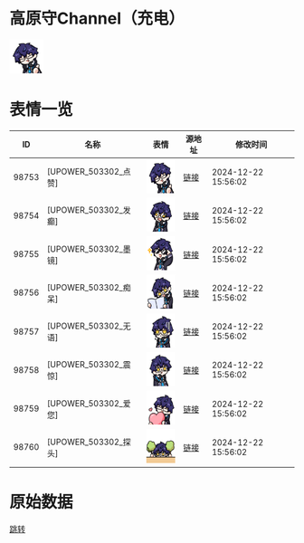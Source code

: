 # 高原守Channel（充电）

<img src="./cover.png" height="60" alt="cover" />

# 表情一览

|ID|名称|表情|源地址|修改时间|
|----|----|----|----|----|
|98753|[UPOWER_503302_点赞]|<img src="./pic/098753_%5BUPOWER_503302_点赞%5D.png" height="60" alt="点赞"/>|[链接](https://i0.hdslb.com/bfs/garb/1247b7114fd334e2d4322c05b856e8c57e2f680f.png)|2024-12-22 15:56:02|
|98754|[UPOWER_503302_发癫]|<img src="./pic/098754_%5BUPOWER_503302_发癫%5D.png" height="60" alt="发癫"/>|[链接](https://i0.hdslb.com/bfs/garb/55b37b47855309d7d0baa458d987167942857dc6.png)|2024-12-22 15:56:02|
|98755|[UPOWER_503302_墨镜]|<img src="./pic/098755_%5BUPOWER_503302_墨镜%5D.png" height="60" alt="墨镜"/>|[链接](https://i0.hdslb.com/bfs/garb/2f3fdf73e6e903187065c67e8fd25f8f180f78c8.png)|2024-12-22 15:56:02|
|98756|[UPOWER_503302_痴呆]|<img src="./pic/098756_%5BUPOWER_503302_痴呆%5D.png" height="60" alt="痴呆"/>|[链接](https://i0.hdslb.com/bfs/garb/df5830b1c9742fe2c2798df70510d2bd78530df1.png)|2024-12-22 15:56:02|
|98757|[UPOWER_503302_无语]|<img src="./pic/098757_%5BUPOWER_503302_无语%5D.png" height="60" alt="无语"/>|[链接](https://i0.hdslb.com/bfs/garb/7c5b35028c906761d7bd83fa0be007ea02ae5d6e.png)|2024-12-22 15:56:02|
|98758|[UPOWER_503302_震惊]|<img src="./pic/098758_%5BUPOWER_503302_震惊%5D.png" height="60" alt="震惊"/>|[链接](https://i0.hdslb.com/bfs/garb/90e96b0066c32cb2f9a38348f875d69b4d8ee323.png)|2024-12-22 15:56:02|
|98759|[UPOWER_503302_爱您]|<img src="./pic/098759_%5BUPOWER_503302_爱您%5D.png" height="60" alt="爱您"/>|[链接](https://i0.hdslb.com/bfs/garb/ca6358c90d2740536b48aaca1e8adb008468905f.png)|2024-12-22 15:56:02|
|98760|[UPOWER_503302_探头]|<img src="./pic/098760_%5BUPOWER_503302_探头%5D.png" height="60" alt="探头"/>|[链接](https://i0.hdslb.com/bfs/garb/efa61c435e9f048bde2bd4544ef1b960f09e73fb.png)|2024-12-22 15:56:02|

# 原始数据

[跳转](./raw.json)

